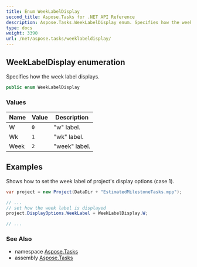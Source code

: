 ```yaml
---
title: Enum WeekLabelDisplay
second_title: Aspose.Tasks for .NET API Reference
description: Aspose.Tasks.WeekLabelDisplay enum. Specifies how the week label displays
type: docs
weight: 3390
url: /net/aspose.tasks/weeklabeldisplay/
---
```

## WeekLabelDisplay enumeration

Specifies how the week label displays.

```csharp
public enum WeekLabelDisplay
```

### Values

| Name | Value | Description |
| --- | --- | --- |
| W | `0` | "w" label. |
| Wk | `1` | "wk" label. |
| Week | `2` | "week" label. |

## Examples

Shows how to set the week label of project's display options (case 1).

```csharp
var project = new Project(DataDir + "EstimatedMilestoneTasks.mpp");

// ...
// set how the week label is displayed
project.DisplayOptions.WeekLabel = WeekLabelDisplay.W;

// ...
```

### See Also

* namespace [Aspose.Tasks](../../aspose.tasks/)
* assembly [Aspose.Tasks](../../)


